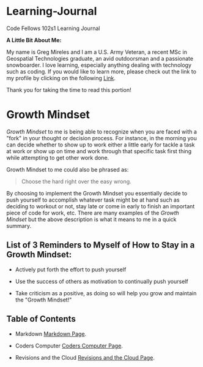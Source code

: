 # Learning-Journal
Code Fellows 102s1 Learning Journal

**A Little Bit About Me:**

My name is Greg Mireles and I am a U.S. Army Veteran, a recent MSc in Geospatial Technologies graduate, an avid outdoorsman and a passionate snowboarder.
I love learning, especially anything dealing with technology such as coding.
If you would like to learn more, please check out the link to my profile by clicking on the following [Link](https://github.com/gmireles210).

Thank you for taking the time to read this portion!

# Growth Mindset

*Growth Mindset* to me is being able to recognize when you are faced with a "fork" in your thought or decision process. For instance, in the morning you can decide whether to show up to work either a little early for tackle a task at work or show up on time and work through that specific task first thing while attempting to get other work done.

Growth Mindset to me could also be phrased as:

> Choose the hard right over the easy wrong.

By choosing to implement the Growth Mindset you essentially decide to push yourself to accomplish whatever task might be at hand such as deciding to workout or not, stay late or come in early to finish an important piece of code for work, etc. There are many examples of the *Growth Mindset* but the above description is what it means to me in a quick summary.

## List of 3 Reminders to Myself of How to Stay in a Growth Mindset:

- Actively put forth the effort to push yourself

- Use the success of others as motivation to continually push yourself

- Take criticism as a positive, as doing so will help you grow and maintain the "Growth Mindset!"

## Table of Contents
- Markdown [Markdown Page](https://github.com/gmireles210/learning-journal/blob/master/Read01.md).

- Coders Computer [Coders Computer Page](https://github.com/gmireles210/learning-journal/blob/master/The_Coders_Computer.md).

- Revisions and the Cloud [Revisions and the Cloud Page](https://github.com/gmireles210/learning-journal/blob/master/Revisions_and_the_Cloud.md).

